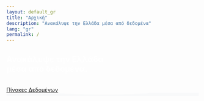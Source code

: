 ```yaml
---
layout: default_gr
title: "Αρχική"
description: "Aνακάλυψε την Ελλάδα μέσα από δεδομένα"
lang: "gr"
permalink: /
---
```

<section class="bg-half-260 d-table w-100" style="background: url('{{ site.baseurl }}/assets/bg.webp') center center;">
    <div class="bg-overlay"></div>
    <div class="container">
        <div class="row justify-content-center">
            <div class="col-12 text-center">
                <div class="title-heading mt-4">
                    <h1 style="color:white;">Ανακάλυψε την Ελλάδα<br> μέσα από δεδομένα.</h1>
                    <br>
                    <a href="{{ site.baseurl }}/reports/" target="_blank" class="btn-custom">Πίνακες Δεδομένων</a>
                </div>
            </div>
        </div>
    </div>
</section>
<div class="position-relative">
    <div class="shape overflow-hidden text-color-white">
        <svg viewBox="0 0 2880 48" fill="none" xmlns="http://www.w3.org/2000/svg">
            <path d="M0 48H1437.5H2880V0H2160C1442.5 52 720 0 720 0H0V48Z" fill="#F8F9FA"></path>
        </svg>
    </div>
</div>
